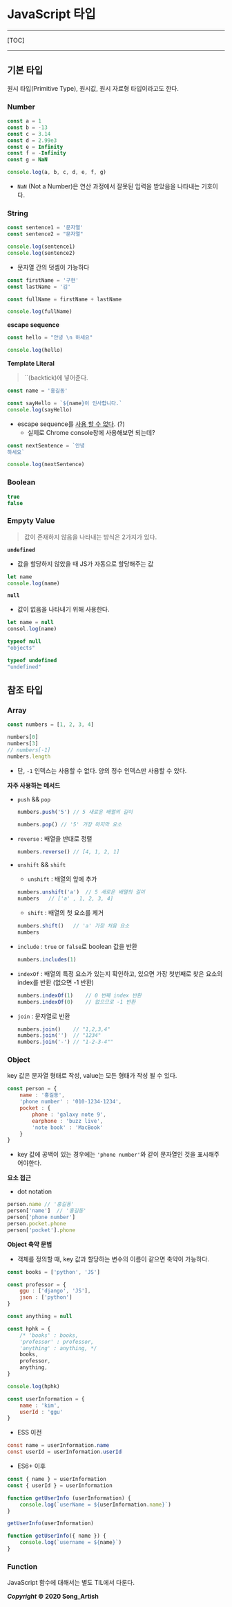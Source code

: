 # JavaScript 타입

---

[TOC]

---



## 기본 타입

원시 타입(Primitive Type), 원시값, 원시 자료형 타입이라고도 한다.

### Number

```javascript
const a = 1
const b = -13
const c = 3.14
const d = 2.99e3
const e = Infinity
const f = -Infinity
const g = NaN

console.log(a, b, c, d, e, f, g)
```

- `NaN` (Not a Number)은 연산 과정에서 잘못된 입력을 받았음을 나타내는 기호이다.



### String

```javascript
const sentence1 = '문자열'
const sentence2 = "문자열"

console.log(sentence1)
console.log(sentence2)
```

- 문자열 간의 덧셈이 가능하다

```javascript
const firstName = '구현'
const lastName = '김'

const fullName = firstName + lastName

console.log(fullName)
```

**escape sequence**

```javascript
const hello = "안녕 \n 하세요"

console.log(hello)
```

**Template Literal**

> ``(backtick)에 넣어준다.

```javascript
const name = '홍길동'

const sayHello = `${name}이 인사합니다.`
console.log(sayHello)
```

- escape sequence를 <u>사용 할 수 없다</u>. (?)
  - 실제로 Chrome console창에 사용해보면 되는데?

```javascript
const nextSentence = `안녕
하세요`

console.log(nextSentence)
```



### Boolean

```javascript
true
false
```



### Empyty Value

> 값이 존재하지 않음을 나타내는 방식은 2가지가 있다.

**`undefined`**

- 값을 할당하지 않았을 때 JS가 자동으로 할당해주는 값

```javascript
let name
console.log(name)
```

**`null`**

- 값이 없음을 나타내기 위해 사용한다.

```javascript
let name = null
consol.log(name)
```

```javascript
typeof null
"objects"

typeof undefined
"undefined"
```



## 참조 타입

### Array

```javascript
const numbers = [1, 2, 3, 4]

numbers[0]
numbers[3]
// numbers[-1]
numbers.length
```

- 단, `-1` 인덱스는 사용할 수 없다. 양의 정수 인덱스만 사용할 수 있다.

**자주 사용하는 메서드**

- `push` && `pop`

  ```javascript
  numbers.push('5') // 5 새로운 배열의 길이
  
  numbers.pop() // '5' 가장 마지막 요소
  ```

- `reverse` : 배열을 반대로 정렬

  ```javascript
  numbers.reverse() // [4, 1, 2, 1]
  ```

- `unshift` && `shift`

  - `unshift` : 배열의 앞에 추가

  ```javascript
  numbers.unshift('a')	// 5 새로운 배열의 길이
  numbers	// ['a' , 1, 2, 3, 4]
  ```

  - `shift` : 배열의 첫 요소를 제거

  ```javascript
  numbers.shift()	// 'a' 가장 처음 요소
  numbers
  ```

- `include` : `true` or `false`로 boolean 값을 반환

  ```javascript
  numbers.includes(1)
  ```

- `indexOf` : 배열의 특정 요소가 있는지 확인하고, 있으면 가장 첫번째로 찾은 요소의 index를 반환 (없으면 -1 반환)

  ```javascript
  numbers.indexOf(1)	// 0 번째 index 반환
  numbers.indexOf(0)	// 없으므로 -1 반환
  ```

- `join` : 문자열로 반환

  ```javascript
  numbers.join()	// "1,2,3,4"
  numbers.join('')	// "1234"
  numbers.join('-') // "1-2-3-4""
  ```



### Object

key 값은 문자열 형태로 작성, value는 모든 형태가 작성 될 수 있다.

```javascript
const person = {
    name : '홍길동',
    'phone number' : '010-1234-1234',
    pocket : {
        phone : 'galaxy note 9',
        earphone : 'buzz live',
        'note book' : 'MacBook'
    }
}
```

- key 값에 공백이 있는 경우에는 `'phone number'`와 같이 문자열인 것을 표시해주어야한다.

**요소 접근**

- dot notation

```javascript
person.name	// '홍길동'
person['name']	// '홍길동'
person['phone number']
person.pocket.phone
person['pocket'].phone
```

**Object 축약 문법**

- 객체를 정의할 때, key 값과 할당하는 변수의 이름이 같으면 축약이 가능하다.

```javascript
const books = ['python', 'JS']

const professor = {
    ggu : ['django', 'JS'],
    json : ['python']
}

const anything = null

const hphk = {
    /* 'books' : books,
    'professor' : professor,
    'anything' : anything, */
    books,
    professor,
    anything,
}

console.log(hphk)
```

```javascript
const userInformation = {
    name : 'kim',
    userId : 'ggu'
}
```

- ESS 이전

```java
const name = userInformation.name
const userId = userInformation.userId
```

- ES6+ 이후

```javascript
const { name } = userInformation
const { userId } = userInformation
```

```javascript
function getUserInfo (userInformation) {
    console.log(`userName = ${userInformation.name}`)
}

getUserInfo(userInformation)

function getUserInfo({ name }) {
    console.log(`username = ${name}`)
}
```



### Function

JavaScript 함수에 대해서는 별도 TIL에서 다룬다.



***Copyright* © 2020 Song_Artish**
